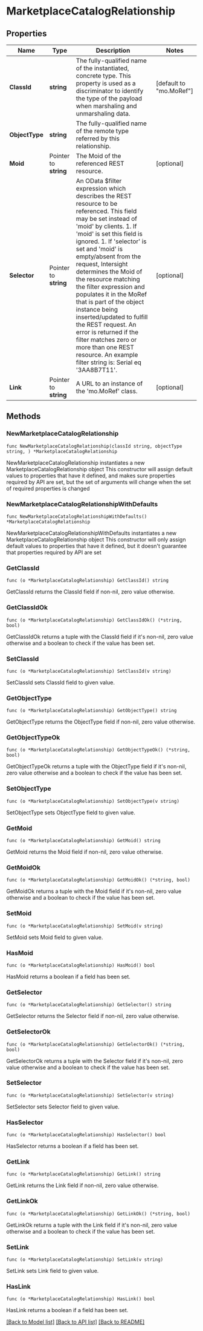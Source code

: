 # MarketplaceCatalogRelationship

## Properties

Name | Type | Description | Notes
------------ | ------------- | ------------- | -------------
**ClassId** | **string** | The fully-qualified name of the instantiated, concrete type. This property is used as a discriminator to identify the type of the payload when marshaling and unmarshaling data. | [default to "mo.MoRef"]
**ObjectType** | **string** | The fully-qualified name of the remote type referred by this relationship. | 
**Moid** | Pointer to **string** | The Moid of the referenced REST resource. | [optional] 
**Selector** | Pointer to **string** | An OData $filter expression which describes the REST resource to be referenced. This field may be set instead of &#39;moid&#39; by clients. 1. If &#39;moid&#39; is set this field is ignored. 1. If &#39;selector&#39; is set and &#39;moid&#39; is empty/absent from the request, Intersight determines the Moid of the resource matching the filter expression and populates it in the MoRef that is part of the object instance being inserted/updated to fulfill the REST request. An error is returned if the filter matches zero or more than one REST resource. An example filter string is: Serial eq &#39;3AA8B7T11&#39;. | [optional] 
**Link** | Pointer to **string** | A URL to an instance of the &#39;mo.MoRef&#39; class. | [optional] 

## Methods

### NewMarketplaceCatalogRelationship

`func NewMarketplaceCatalogRelationship(classId string, objectType string, ) *MarketplaceCatalogRelationship`

NewMarketplaceCatalogRelationship instantiates a new MarketplaceCatalogRelationship object
This constructor will assign default values to properties that have it defined,
and makes sure properties required by API are set, but the set of arguments
will change when the set of required properties is changed

### NewMarketplaceCatalogRelationshipWithDefaults

`func NewMarketplaceCatalogRelationshipWithDefaults() *MarketplaceCatalogRelationship`

NewMarketplaceCatalogRelationshipWithDefaults instantiates a new MarketplaceCatalogRelationship object
This constructor will only assign default values to properties that have it defined,
but it doesn't guarantee that properties required by API are set

### GetClassId

`func (o *MarketplaceCatalogRelationship) GetClassId() string`

GetClassId returns the ClassId field if non-nil, zero value otherwise.

### GetClassIdOk

`func (o *MarketplaceCatalogRelationship) GetClassIdOk() (*string, bool)`

GetClassIdOk returns a tuple with the ClassId field if it's non-nil, zero value otherwise
and a boolean to check if the value has been set.

### SetClassId

`func (o *MarketplaceCatalogRelationship) SetClassId(v string)`

SetClassId sets ClassId field to given value.


### GetObjectType

`func (o *MarketplaceCatalogRelationship) GetObjectType() string`

GetObjectType returns the ObjectType field if non-nil, zero value otherwise.

### GetObjectTypeOk

`func (o *MarketplaceCatalogRelationship) GetObjectTypeOk() (*string, bool)`

GetObjectTypeOk returns a tuple with the ObjectType field if it's non-nil, zero value otherwise
and a boolean to check if the value has been set.

### SetObjectType

`func (o *MarketplaceCatalogRelationship) SetObjectType(v string)`

SetObjectType sets ObjectType field to given value.


### GetMoid

`func (o *MarketplaceCatalogRelationship) GetMoid() string`

GetMoid returns the Moid field if non-nil, zero value otherwise.

### GetMoidOk

`func (o *MarketplaceCatalogRelationship) GetMoidOk() (*string, bool)`

GetMoidOk returns a tuple with the Moid field if it's non-nil, zero value otherwise
and a boolean to check if the value has been set.

### SetMoid

`func (o *MarketplaceCatalogRelationship) SetMoid(v string)`

SetMoid sets Moid field to given value.

### HasMoid

`func (o *MarketplaceCatalogRelationship) HasMoid() bool`

HasMoid returns a boolean if a field has been set.

### GetSelector

`func (o *MarketplaceCatalogRelationship) GetSelector() string`

GetSelector returns the Selector field if non-nil, zero value otherwise.

### GetSelectorOk

`func (o *MarketplaceCatalogRelationship) GetSelectorOk() (*string, bool)`

GetSelectorOk returns a tuple with the Selector field if it's non-nil, zero value otherwise
and a boolean to check if the value has been set.

### SetSelector

`func (o *MarketplaceCatalogRelationship) SetSelector(v string)`

SetSelector sets Selector field to given value.

### HasSelector

`func (o *MarketplaceCatalogRelationship) HasSelector() bool`

HasSelector returns a boolean if a field has been set.

### GetLink

`func (o *MarketplaceCatalogRelationship) GetLink() string`

GetLink returns the Link field if non-nil, zero value otherwise.

### GetLinkOk

`func (o *MarketplaceCatalogRelationship) GetLinkOk() (*string, bool)`

GetLinkOk returns a tuple with the Link field if it's non-nil, zero value otherwise
and a boolean to check if the value has been set.

### SetLink

`func (o *MarketplaceCatalogRelationship) SetLink(v string)`

SetLink sets Link field to given value.

### HasLink

`func (o *MarketplaceCatalogRelationship) HasLink() bool`

HasLink returns a boolean if a field has been set.


[[Back to Model list]](../README.md#documentation-for-models) [[Back to API list]](../README.md#documentation-for-api-endpoints) [[Back to README]](../README.md)


